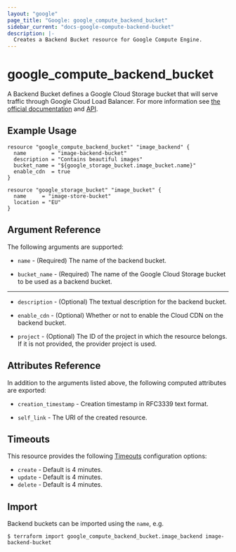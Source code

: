 ```yaml
---
layout: "google"
page_title: "Google: google_compute_backend_bucket"
sidebar_current: "docs-google-compute-backend-bucket"
description: |-
  Creates a Backend Bucket resource for Google Compute Engine.
---
```


# google\_compute\_backend\_bucket

A Backend Bucket defines a Google Cloud Storage bucket that will serve traffic through Google Cloud
Load Balancer. For more information see
[the official documentation](https://cloud.google.com/compute/docs/load-balancing/http/backend-bucket)
and
[API](https://cloud.google.com/compute/docs/reference/latest/backendBuckets).

## Example Usage

```hcl
resource "google_compute_backend_bucket" "image_backend" {
  name        = "image-backend-bucket"
  description = "Contains beautiful images"
  bucket_name = "${google_storage_bucket.image_bucket.name}"
  enable_cdn  = true
}

resource "google_storage_bucket" "image_bucket" {
  name     = "image-store-bucket"
  location = "EU"
}
```

## Argument Reference

The following arguments are supported:

* `name` - (Required) The name of the backend bucket.

* `bucket_name` - (Required) The name of the Google Cloud Storage bucket to be used as a backend
    bucket.

- - -

* `description` - (Optional) The textual description for the backend bucket.

* `enable_cdn` - (Optional) Whether or not to enable the Cloud CDN on the backend bucket.

* `project` - (Optional) The ID of the project in which the resource belongs. If it is not provided, the
    provider project is used.

## Attributes Reference

In addition to the arguments listed above, the following computed attributes are exported:

* `creation_timestamp` -  Creation timestamp in RFC3339 text format.

* `self_link` - The URI of the created resource.

## Timeouts

This resource provides the following
[Timeouts](/docs/configuration/resources.html#timeouts) configuration options:

- `create` - Default is 4 minutes.
- `update` - Default is 4 minutes.
- `delete` - Default is 4 minutes.

## Import

Backend buckets can be imported using the `name`, e.g.

```
$ terraform import google_compute_backend_bucket.image_backend image-backend-bucket
```
